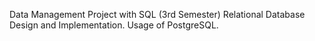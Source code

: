 Data Management Project with SQL (3rd Semester)
Relational Database Design and Implementation. Usage of PostgreSQL.
